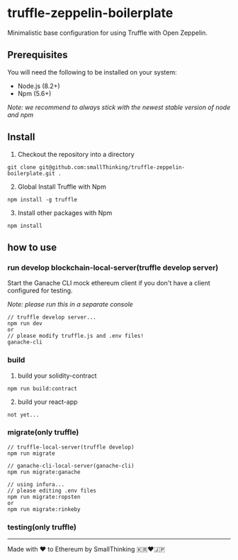 # truffle-zeppelin-boilerplate

Minimalistic base configuration for using Truffle with Open Zeppelin.

## Prerequisites

You will need the following to be installed on your system:

- Node.js (8.2+)
- Npm (5.6+)

_Note: we recommend to always stick with the newest stable version of node and npm_

## Install

1. Checkout the repository into a directory

```
git clone git@github.com:smallThinking/truffle-zeppelin-boilerplate.git .
```

2. Global Install Truffle with Npm

```
npm install -g truffle
```

3. Install other packages with Npm

```
npm install
```

## how to use

### run develop blockchain-local-server(truffle develop server)

Start the Ganache CLI mock ethereum client if you don't have a client configured for testing.

_Note: please run this in a separate console_

```
// truffle develop server...
npm run dev
or
// please modify truffle.js and .env files!
ganache-cli
```

### build

1. build your solidity-contract

```
npm run build:contract
```

2. build your react-app

```
not yet...
```

### migrate(only truffle)

```
// truffle-local-server(truffle develop)
npm run migrate

// ganache-cli-local-server(ganache-cli)
npm run migrate:ganache

// using infura...
// please editing .env files
npm run migrate:ropsten
or
npm run migrate:rinkeby
```

### testing(only truffle)

---

Made with ❤️ to Ethereum by SmallThinking :kr::heart::jp:
